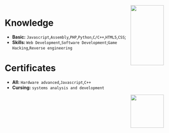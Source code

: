 <img align='right' src='https://cdn.discordapp.com/emojis/810934476711919646.png?v=1' width='105' height='190'>

# Knowledge

<ul>
   <li><strong>Basic:</strong> <code>Javascript</code>,<code>Assembly</code>,<code>PHP</code>,<code>Python</code>,<code>C/C++</code>,<code>HTML5</code>,<code>CSS</code>;</li>
   <li><strong>Skills: </strong><code>Web Development</code>,<code>Software Development</code>;<code>Game Hacking</code>,<code>Reverse engineering</code></li>
</ul>

# Certificates

<ul>
   <li><strong>All:</strong> <code>Hardware advanced</code>,<code>Javascript</code>,<code>C++</code> </li>
   <li><strong>Cursing:</strong> <code>systems analysis and development</code> </li>
</ul>

<img align='right' src='https://www.iconpacks.net/icons/1/free-certificate-icon-1356-thumb.png' width='105'>
